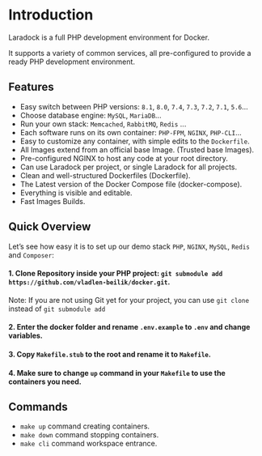 # Introduction
Laradock is a full PHP development environment for Docker.

It supports a variety of common services, all pre-configured to provide a ready PHP development environment.

## Features
- Easy switch between PHP versions: `8.1`, `8.0`, `7.4`, `7.3`, `7.2`, `7.1`, `5.6`...
- Choose database engine: `MySQL`, `MariaDB`...
- Run your own stack: `Memcached`, `RabbitMQ`, `Redis` ...
- Each software runs on its own container: `PHP-FPM`, `NGINX`, `PHP-CLI`...
- Easy to customize any container, with simple edits to the `Dockerfile`.
- All Images extend from an official base Image. (Trusted base Images).
- Pre-configured NGINX to host any code at your root directory.
- Can use Laradock per project, or single Laradock for all projects. 
- Clean and well-structured Dockerfiles (Dockerfile).
- The Latest version of the Docker Compose file (docker-compose).
- Everything is visible and editable.
- Fast Images Builds.

## Quick Overview
Let’s see how easy it is to set up our demo stack `PHP`, `NGINX`, `MySQL`, `Redis` and `Composer`:

#### 1. Clone Repository inside your PHP project: `git submodule add https://github.com/vladlen-beilik/docker.git`.
Note: If you are not using Git yet for your project, you can use `git clone` instead of `git submodule add`

#### 2. Enter the docker folder and rename `.env.example` to `.env` and change variables.

#### 3. Copy `Makefile.stub` to the root and rename it to `Makefile`.

#### 4. Make sure to change `up` command in your `Makefile` to use the containers you need.

## Commands
- `make up` command creating containers.
- `make down` command stopping containers.
- `make cli` command workspace entrance.
